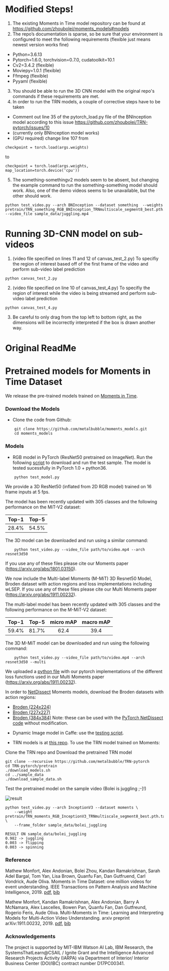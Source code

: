 # Modified Steps!

1.	The existing Moments in Time model repository can be found at       https://github.com/zhoubolei/moments_models#models
2.	The repo’s documentation is sparse, so be sure that your environment is configured to meet the following requirements (flexible just means newest version works fine)
- 	Python=3.6.13
- 	Pytorch=1.6.0, torchvision=0.7.0, cudatoolkit=10.1
-	Cv2=3.4.2 (flexible)
-	Moviepy=1.0.1 (flexible)
-	Ffmpeg (flexible)
-	Pyyaml (flexible)
3. You should be able to run the 3D CNN model with the original repo's commands if these requirements are met.
4.	In order to run the TRN models, a couple of corrective steps have to be taken
-	Comment out line 35 of the pytorch_load.py file of the BNInception model according to this issue https://github.com/zhoubolei/TRN-pytorch/issues/10
-	(currently only BNInception model works) 
-	(GPU required) change line 107 from 
```
checkpoint = torch.load(args.weights)
```
to
```
checkpoint = torch.load(args.weights, map_location=torch.device('cpu'))
```

5.	The something-somethingv2 models seem to be absent, but changing the example command to run the something-something model should work. Also, one of the demo videos seems to be unavailable, but the other should work. 

```
python test_video.py --arch BNInception --dataset something  --weights pretrain/TRN_something_RGB_BNInception_TRNmultiscale_segment8_best.pth.tar  --video_file sample_data/juggling.mp4
```

# Running 3D-CNN model on sub-videos
1. (video file specified on lines 11 and 12 of canvas_test_2.py) To specifiy the region of interest based off of the first frame of the video and perform sub-video label prediction
```
python canvas_test_2.py
```
2. (video file specified on line 10 of canvas_test_4.py) To specifiy the region of interest while the video is being streamed and perform sub-video label prediction

```
python canvas_test_4.py
```
3. Be careful to only drag from the top left to bottom right, as the dimensions will be incorrectly interpreted if the box is drawn another way. 


# Original ReadMe
# Pretrained models for Moments in Time Dataset

We release the pre-trained models trained on [Moments in Time](http://moments.csail.mit.edu/).

### Download the Models

* Clone the code from Github:
```
    git clone https://github.com/metalbubble/moments_models.git
    cd moments_models
```

### Models

* RGB model in PyTorch (ResNet50 pretrained on ImageNet). Run the following [script](test_model.py) to download and run the test sample. The model is tested sucessfully in PyTorch 1.0 + python36.
```
    python test_model.py
```

We provide a 3D ResNet50 (inflated from 2D RGB model) trained on 16 frame inputs at 5 fps.

The model has been recently updated with 305 classes and the following performance on the MiT-V2 dataset:

| Top-1 | Top-5 |
| :---: | :---: |
| 28.4% | 54.5% |

The 3D model can be downloaded and run using a similar command:
```
    python test_video.py --video_file path/to/video.mp4 --arch resnet3d50
```

If you use any of these files please cite our Moments paper (https://arxiv.org/abs/1801.03150).

We now include the Multi-label Moments (M-MiT) 3D Resnet50 Model, Broden dataset with action regions and loss implementations including wLSEP.  If you use any of these files please cite our Multi Moments paper (https://arxiv.org/abs/1911.00232).

The multi-label model has been recently updated with 305 classes and the following performance on the M-MiT-V2 dataset:

| Top-1 | Top-5 | micro mAP | macro mAP |
| :---: | :---: | :---: | :---: |
| 59.4% | 81.7% | 62.4 | 39.4 |

The 3D M-MiT model can be downloaded and run using the following command:
```
    python test_video.py --video_file path/to/video.mp4 --arch resnet3d50 --multi
```

We uploaded a [python file](loss_functions.py) with our pytorch implementations of the different loss functions used in our Multi Moments paper (https://arxiv.org/abs/1911.00232).

In order to [NetDissect](http://netdissect.csail.mit.edu/) Moments models, download the Broden  datasets with action regions:
- [Broden (224x224)](http://data.csail.mit.edu/soundnet/actions3/broden1_224.zip)
- [Broden (227x227)](http://data.csail.mit.edu/soundnet/actions3/broden1_227.zip)
- [Broden (384x384)](http://data.csail.mit.edu/soundnet/actions3/broden1_384.zip)
Note: these can be used with the [PyTorch NetDissect code](https://github.com/CSAILVision/NetDissect-Lite) without modification.

* Dynamic Image model in Caffe: use the [testing script](compute_prob_dynImg.py).

* TRN models is at [this repo](https://github.com/metalbubble/TRN-pytorch). To use the TRN model trained on Moments:

Clone the TRN repo and Download the pretrained TRN model

```
git clone --recursive https://github.com/metalbubble/TRN-pytorch
cd TRN-pytorch/pretrain
./download_models.sh
cd ../sample_data
./download_sample_data.sh
```

Test the pretrained model on the sample video (Bolei is juggling ;-]!)

![result](http://relation.csail.mit.edu/data/bolei_juggling.gif)

```
python test_video.py --arch InceptionV3 --dataset moments \
    --weight pretrain/TRN_moments_RGB_InceptionV3_TRNmultiscale_segment8_best.pth.tar \
    --frame_folder sample_data/bolei_juggling

RESULT ON sample_data/bolei_juggling
0.982 -> juggling
0.003 -> flipping
0.003 -> spinning

```

### Reference

Mathew Monfort, Alex Andonian, Bolei Zhou, Kandan Ramakrishnan, Sarah Adel Bargal, Tom Yan, Lisa Brown, Quanfu Fan, Dan Gutfruend, Carl Vondrick, Aude Oliva. Moments in Time Dataset: one million videos for event understanding. IEEE Transactions on Pattern Analysis and Machine Intelligence, 2019. [pdf](https://arxiv.org/pdf/1801.03150.pdf), [bib](http://moments.csail.mit.edu/data/moments.bib)

Mathew Monfort, Kandan Ramakrishnan, Alex Andonian, Barry A McNamara, Alex Lascelles, Bowen Pan, Quanfu Fan, Dan Gutfreund, Rogerio Feris, Aude Oliva. Multi-Moments in Time: Learning and Interpreting Models for Multi-Action Video Understanding. arxiv preprint arXiv:1911.00232, 2019. [pdf](https://arxiv.org/pdf/1911.00232), [bib](http://moments.csail.mit.edu/multi_data/multi_moments.bib)


### Acknowledgements

The project is supported by MIT-IBM Watson AI Lab, IBM Research, the SystemsThatLearn@CSAIL / Ignite Grant and the Intelligence Advanced Research Projects Activity (IARPA) via Department of Interior/ Interior Business Center (DOI/IBC) contract number D17PC00341.

